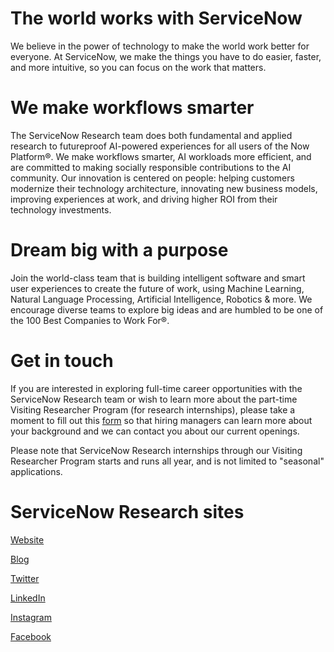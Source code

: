 # The world works with ServiceNow
We believe in the power of technology to make the world work better for everyone. At ServiceNow, we make the things you have to do easier, faster, and more intuitive, so you can focus on the work that matters.

# We make workflows smarter
The ServiceNow Research team does both fundamental and applied research to futureproof AI-powered experiences for all users of the Now Platform®. We make workflows smarter, AI workloads more efficient, and are committed to making socially responsible contributions to the AI community. Our innovation is centered on people: helping customers modernize their technology architecture, innovating new business models, improving experiences at work, and driving higher ROI from their technology investments.

# Dream big with a purpose
Join the world-class team that is building intelligent software and smart user experiences to create the future of work, using Machine Learning, Natural Language Processing, Artificial Intelligence, Robotics & more. We encourage diverse teams to explore big ideas and are humbled to be one of the 100 Best Companies to Work For®.

# Get in touch
If you are interested in exploring full-time career opportunities with the ServiceNow Research team or wish to learn more about the part-time Visiting Researcher Program (for research internships), please take a moment to fill out this [form](https://smrtr.io/8mzFK) so that hiring managers can learn more about your background and we can contact you about our current openings.

Please note that ServiceNow Research internships through our Visiting Researcher Program starts and runs all year, and is not limited to "seasonal" applications.

# ServiceNow Research sites
[Website](https://www.servicenow.com/research/)

[Blog](https://blogs.servicenow.com/category/servicenow-research.html)

[Twitter](https://twitter.com/ServiceNowRSRCH)

[LinkedIn](https://www.linkedin.com/company/servicenow-research/)

[Instagram](https://www.instagram.com/servicenowresearch/)

[Facebook](https://www.facebook.com/ServiceNowResearch/)
